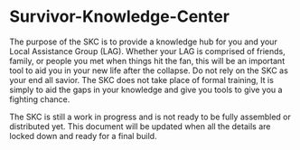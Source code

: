 # Survivor-Knowledge-Center

The purpose of the SKC is to provide a knowledge hub for you and your Local Assistance Group (LAG). Whether your LAG is comprised of friends, family, or people you met when things hit the fan, this will be an important tool to aid you in your new life after the collapse. Do not rely on the SKC as your end all savior. The SKC does not take place of formal training, It is simply to aid the gaps in your knowledge and give you tools to give you a fighting chance.

The SKC is still a work in progress and is not ready to be fully assembled or distributed yet. This document will be updated when all the details are locked down and ready for a final build.
